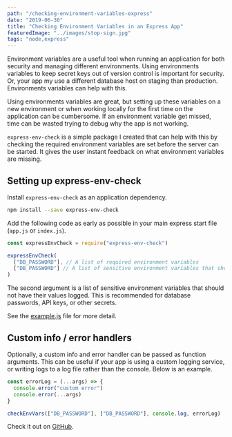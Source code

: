 ```yaml
---
path: "/checking-environment-variables-express"
date: "2019-06-30"
title: "Checking Environment Variables in an Express App"
featuredImage: "../images/stop-sign.jpg"
tags: "node,express"
---
```


Environment variables are a useful tool when running an application for both security and managing different environments. Using environments variables to keep secret keys out of version control is important for security. Or, your app my use a different database host on staging than production. Environments variables can help with this.

Using environments variables are great, but setting up these variables on a new environment or when working locally for the first time on the application can be cumbersome. If an environment variable get missed, time can be wasted trying to debug why the app is not working.

`express-env-check` is a simple package I created that can help with this by checking the required environment variables are set before the server can be started. It gives the user instant feedback on what environment variables are missing.

## Setting up express-env-check

Install `express-env-check` as an application dependency.

```bash
npm install --save express-env-check
```

Add the following code as early as possible in your main express start file (`app.js` or `index.js`).

```js
const expressEnvCheck = require("express-env-check")

expressEnvCheck(
  ["DB_PASSWORD"], // A list of required environment variables
  ["DB_PASSWORD"] // A list of sensitive environment variables that should not have their values logged
)
```

The second argument is a list of sensitive environment variables that should not have their values logged. This is recommended for database passwords, API keys, or other secrets.

See the [example.js](https://github.com/sgreer81/express-env-check/blob/master/example.js) file for more detail.

## Custom info / error handlers

Optionally, a custom info and error handler can be passed as function arguments. This can be useful if your app is using a custom logging service, or writing logs to a log file rather than the console. Below is an example.

```js
const errorLog = (...args) => {
  console.error("custom error")
  console.error(...args)
}

checkEnvVars(["DB_PASSWORD"], ["DB_PASSWORD"], console.log, errorLog)
```

Check it out on [GitHub](https://github.com/sgreer81/express-env-check).
